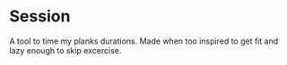# Session
A tool to time my planks durations. Made when too inspired to get fit and lazy enough to skip excercise.
